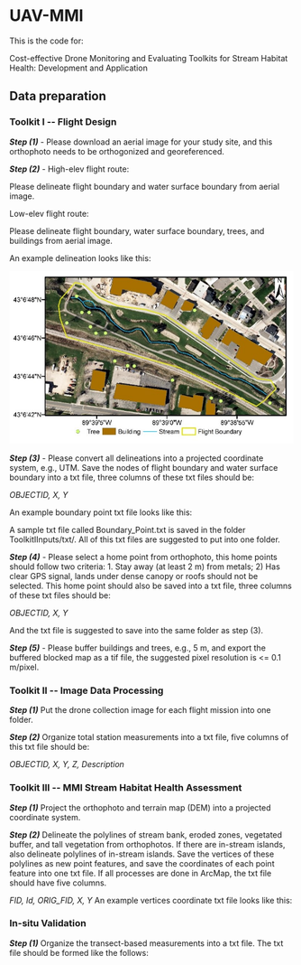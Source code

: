 # UAV-MMI
This is the code for:

Cost-effective Drone Monitoring and Evaluating Toolkits for Stream Habitat Health: Development and Application


## Data preparation

### Toolkit I -- Flight Design

***Step (1)*** - Please download an aerial image for your study site, and this orthophoto needs to be orthogonized and georeferenced.

***Step (2)*** - High-elev flight route:

Please delineate flight boundary and water surface boundary from aerial image.

Low-elev flight route:

Please delineate flight boundary, water surface boundary, trees, and buildings from aerial image. 

An example delineation looks like this:

![image](https://github.com/wwang487/UAV-MMI/blob/main/Examples/Aerial_Img_Example.jpg)

***Step (3)*** - Please convert all delineations into a projected coordinate system, e.g., UTM. Save the nodes of flight boundary and water surface boundary into a txt file, three columns of these txt files should be:

*OBJECTID, X,  Y*

An example boundary point txt file looks like this:



A sample txt file called Boundary_Point.txt is saved in the folder ToolkitIInputs/txt/. All of this txt files are suggested to put into one folder.

***Step (4)*** - Please select a home point from orthophoto, this home points should follow two criteria: 1. Stay away (at least 2 m) from metals; 2) Has clear GPS signal, lands under dense canopy or roofs should not be selected. This home point should also be saved into a txt file, three columns of these txt files should be:

*OBJECTID, X,  Y*

And the txt file is suggested to save into the same folder as step (3).

***Step (5)*** - Please buffer buildings and trees, e.g., 5 m, and export the buffered blocked map as a tif file, the suggested pixel resolution is <= 0.1 m/pixel.

### Toolkit II -- Image Data Processing

***Step (1)*** Put the drone collection image for each flight mission into one folder. 

***Step (2)*** Organize total station measurements into a txt file, five columns of this txt file should be:

*OBJECTID, X,  Y, Z, Description*


### Toolkit III -- MMI Stream Habitat Health Assessment

***Step (1)*** Project the orthophoto and terrain map (DEM) into a projected coordinate system.

***Step (2)*** Delineate the polylines of stream bank, eroded zones, vegetated buffer, and tall vegetation from orthophotos. If there are in-stream islands, also delineate polylines of in-stream islands. Save the vertices of these polylines as new point features, and save the coordinates of each point feature into one txt file. If all processes are done in ArcMap, the txt file should have five columns.  

*FID, Id, ORIG_FID, X, Y*
An example vertices coordinate txt file looks like this:



### In-situ Validation

***Step (1)*** Organize the transect-based measurements into a txt file. The txt file should be formed like the follows:

